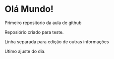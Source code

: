 # Olá Mundo!
 Primeiro repositorio da aula de github

 Reposiório criado para teste.

 Linha separada para edição de outras informações

 Utimo ajuste do dia.
